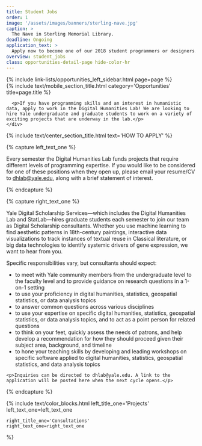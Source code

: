 ```yaml
---
title: Student Jobs
order: 1
image: '/assets/images/banners/sterling-nave.jpg'
caption: >
  The Nave in Sterling Memorial Library.
deadline: Ongoing
application_text: >
  Apply now to become one of our 2018 student programmers or designers.
overview: student_jobs
class: opportunities-detail-page hide-color-hr
---
```


<div class='center-column'>
  <div class='two-column-container one-third-width top-text'>
    <div class='left-column'>
      {% include link-lists/opportunities_left_sidebar.html page=page %}
    </div>
    <div class='right-column'>
      {% include text/mobile_section_title.html
        category='Opportunities'
        title=page.title
      %}

      <p>If you have programming skills and an interest in humanistic data, apply to work in the Digital Humanities Lab! We are looking to hire Yale undergraduate and graduate students to work on a variety of exciting projects that are underway in the lab.</p>
    </div>
  </div>

  {% include text/center_section_title.html
    text='HOW TO APPLY'
  %}

  {% capture left_text_one %}
    <p>Every semester the Digital Humanities Lab funds projects that require different levels of programming expertise. If you would like to be considered for one of these positions when they open up, please email your resume/CV to dhlab@yale.edu, along with a brief statement of interest.
    </p>
  {% endcapture %}

  {% capture right_text_one %}
    <p>Yale Digital Scholarship Services—which includes the Digital Humanities Lab and StatLab—hires graduate students each semester to join our team as Digital Scholarship consultants. Whether you use machine learning to find aesthetic patterns in 18th-century paintings, interactive data visualizations to track instances of textual reuse in Classical literature, or big data technologies to identify systemic drivers of gene expression, we want to hear from you.</p>
    <p>Specific responsibilities vary, but consultants should expect:
      <ul>
        <li>to meet with Yale community members from the undergraduate level to the faculty level and to provide guidance on research questions in a 1-on-1 setting
        </li>
        <li>to use your proficiency in digital humanities, statistics, geospatial statistics, or data analysis topics</li>
        <li>to answer common questions across various disciplines</li>
        <li>to use your expertise on specific digital humanities, statistics, geospatial statistics, or data analysis topics, and to act as a point person for related questions</li>
        <li>to think on your feet, quickly assess the needs of patrons, and help develop a recommendation for how they should proceed given their subject area, background, and timeline</li>
        <li>to hone your teaching skills by developing and leading workshops on specific software applied to digital humanities, statistics, geospatial statistics, and data analysis topics</li>
      </ul>
    </p>
    
    <p>Inquiries can be directed to dhlab@yale.edu. A link to the application will be posted here when the next cycle opens.</p>
  {% endcapture %}

  {% include text/color_blocks.html
    left_title_one='Projects'
    left_text_one=left_text_one

    right_title_one='Consultations'
    right_text_one=right_text_one

  %}

</div>
